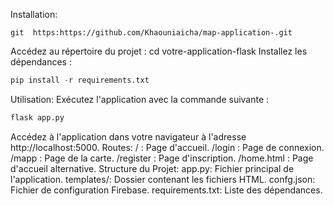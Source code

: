 Installation:
```****
git  https:https://github.com/Khaouniaicha/map-application-.git
```
Accédez au répertoire du projet :
cd votre-application-flask
Installez les dépendances :
```python
pip install -r requirements.txt
```
Utilisation:
Exécutez l'application avec la commande suivante :
```python
flask app.py
```
Accédez à l'application dans votre navigateur à l'adresse http://localhost:5000.
Routes:
/ : Page d'accueil.
/login : Page de connexion.
/mapp : Page de la carte.
/register : Page d'inscription.
/home.html : Page d'accueil alternative.
Structure du Projet:
app.py: Fichier principal de l'application.
templates/: Dossier contenant les fichiers HTML.
confg.json: Fichier de configuration Firebase.
requirements.txt: Liste des dépendances.
